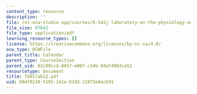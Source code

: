 ```yaml
---
content_type: resource
description: ''
file: /ol-ocw-studio-app/courses/6-542j-laboratory-on-the-physiology-acoustics-and-perception-of-speech-fall-2005/604f02105185141e62d321073e8acb91_fa01lab12.pdf
file_size: 97641
file_type: application/pdf
learning_resource_types: []
license: https://creativecommons.org/licenses/by-nc-sa/4.0/
ocw_type: OCWFile
parent_title: Calendar
parent_type: CourseSection
parent_uid: 62c09cc4-8057-e00f-c34b-04af4963ce51
resourcetype: Document
title: fa01lab12.pdf
uid: 604f0210-5185-141e-62d3-21073e8acb91
---
```

